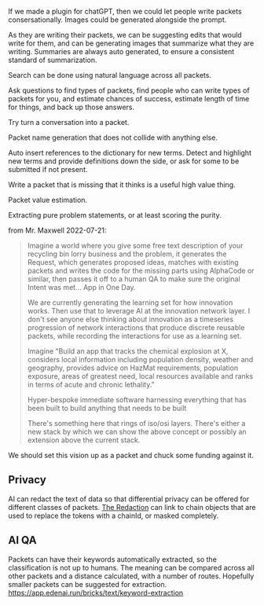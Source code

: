 If we made a plugin for chatGPT, then we could let people write packets consersationally.
Images could be generated alongside the prompt.

As they are writing their packets, we can be suggesting edits that would write for them, and can be generating images that summarize what they are writing.  Summaries are always auto generated, to ensure a consistent standard of summarization.

Search can be done using natural language across all packets.

Ask questions to find types of packets, find people who can write types of packets for you, and estimate chances of success, estimate length of time for things, and back up those answers.

Try turn a conversation into a packet.

Packet name generation that does not collide with anything else.

Auto insert references to the dictionary for new terms.  Detect and highlight new terms and provide definitions down the side, or ask for some to be submitted if not present.

Write a packet that is missing that it thinks is a useful high value thing.

Packet value estimation.

Extracting pure problem statements, or at least scoring the purity.

from Mr. Maxwell 2022-07-21:
> Imagine a world where you give some free text description of your recycling bin lorry business and the problem, it generates the Request, which generates proposed ideas, matches with existing packets and writes the code for the missing parts using AlphaCode or similar, then passes it off to a human QA to make sure the original Intent was met...  App in One Day.
> 
> We are currently generating the learning set for how innovation works.  Then use that to leverage AI at the innovation network layer.  I don't see anyone else thinking about innovation as a timeseries progression of network interactions that produce discrete reusable packets, while recording the interactions for use as a learning set.
> 
> Imagine "Build an app that tracks the chemical explosion at X, considers local information including population density, weather and geography, provides advice on HazMat requirements, population exposure, areas of greatest need, local resources available and ranks in terms of acute and chronic lethality."
> 
> Hyper-bespoke immediate software harnessing everything that has been built to build anything that needs to be built
> 
> There's something here that rings of iso/osi layers.  There's either a new stack by which  we can show the above concept or possibly an extension above the current stack.



We should set this vision up as a packet and chuck some funding against it.

## Privacy
AI can redact the text of data so that differential privacy can be offered for different classes of packets.  [The Redaction](https://app.edenai.run/bricks/text/anonymization) can link to chain objects that are used to replace the tokens with a chainId, or masked completely.

## AI QA
Packets can have their keywords automatically extracted, so the classification is not up to humans.
The meaning can be compared across all other packets and a distance calculated, with a number of routes.  Hopefully smaller packets can be suggested for extraction. https://app.edenai.run/bricks/text/keyword-extraction